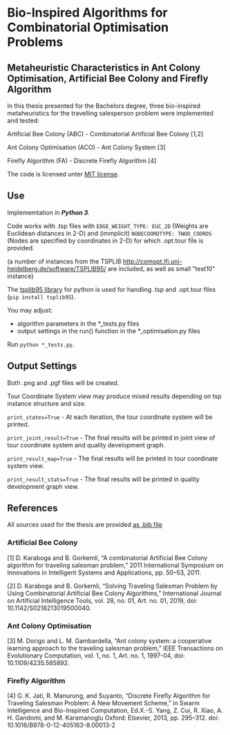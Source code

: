 # Bio-Inspired Algorithms for Combinatorial Optimisation Problems
## Metaheuristic Characteristics in Ant Colony Optimisation, Artificial Bee Colony and Firefly Algorithm 

In this thesis presented for the Bachelors degree, three bio-inspired metaheuristics for the travelling salesperson problem were implemented and tested:

Artificial Bee Colony (ABC) - Combinatorial Artificial Bee Colony [1,2]

Ant Colony Optimisation (ACO) - Ant Colony System [3]

Firefly Algorithm (FA) - Discrete Firefly Algorithm [4]

The code is licensed unter [MIT license](LICENSE).

## Use

Implememtation in ***Python 3***.

Code works with .tsp files with ```EDGE_WEIGHT_TYPE: EUC_2D``` (Weights are Euclidean distances in 2-D) and (immplicit) ```NODECOORDTYPE: TWOD_COORDS``` (Nodes are specified by coordinates in 2-D) for which .opt.tour file is provided.

(a number of instances from the TSPLIB http://comopt.ifi.uni-heidelberg.de/software/TSPLIB95/ are included, as well as small "test10" instance)

The [tsplib95 library](https://github.com/rhgrant10/tsplib95) for python is used for handling .tsp and .opt.tour files (```pip install tsplib95```).

You may adjust:
- algorithm parameters in the *_tests.py files
- output settings in the run() function in the *_optimisation.py files

Run ```python *_tests.py```.

## Output Settings

Both .png and .pgf files will be created.

Tour Coordinate System view may produce mixed results depending on tsp instance structure and size.

```print_states=True``` - At each iteration, the tour coordinate system will be printed.

```print_joint_result=True``` - The final results will be printed in joint view of tour coordinate system and quality development graph.

```print_result_map=True``` - The final results will be printed in tour coordinate system view.

```print_result_stats=True``` - The final results will be printed in quality development graph view.

## References

All sources used for the thesis are provided [as .bib file](bibliography.bib)

### Artificial Bee Colony
[1] D. Karaboga and B. Gorkemli, “A combinatorial Artificial Bee Colony algorithm for traveling salesman problem,” 2011 International Symposium on Innovations in Intelligent Systems and Applications, pp. 50–53, 2011.

[2] D. Karaboga and B. Gorkemli, “Solving Traveling Salesman Problem by Using Combinatorial Artificial Bee Colony Algorithms,” International Journal on Artificial Intelligence Tools, vol. 28, no. 01, Art. no. 01, 2019, doi: 10.1142/S0218213019500040.

### Ant Colony Optimisation

[3] M. Dorigo and L. M. Gambardella, “Ant colony system: a cooperative learning approach to the traveling salesman problem,” IEEE Transactions on Evolutionary Computation, vol. 1, no. 1, Art. no. 1, 1997-04, doi: 10.1109/4235.585892.

### Firefly Algorithm

[4] G. K. Jati, R. Manurung, and Suyanto, “Discrete Firefly Algorithm for Traveling Salesman Problem: A New Movement Scheme,” in Swarm Intelligence and Bio-Inspired Computation, Ed.X.-S. Yang, Z. Cui, R. Xiao, A. H. Gandomi, and M. Karamanoglu Oxford: Elsevier, 2013, pp. 295–312. doi: 10.1016/B978-0-12-405163-8.00013-2
